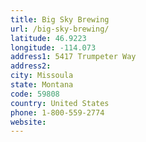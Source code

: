 ```yaml
---
title: Big Sky Brewing
url: /big-sky-brewing/
latitude: 46.9223
longitude: -114.073
address1: 5417 Trumpeter Way
address2: 
city: Missoula
state: Montana
code: 59808
country: United States
phone: 1-800-559-2774
website: 
---
```


